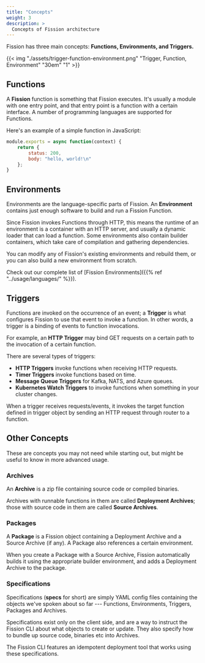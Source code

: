 ```yaml
---
title: "Concepts"
weight: 3
description: >
  Concepts of Fission architecture
---
```


Fission has three main concepts: **Functions, Environments, and Triggers.**

{{< img "./assets/trigger-function-environment.png" "Trigger, Function, Environment" "30em" "1" >}}

## Functions

A **Fission** function is something that Fission executes. It's usually a
module with one entry point, and that entry point is a function with a
certain interface. A number of programming languages are supported
for Functions.

Here's an example of a simple function in JavaScript:

```js
module.exports = async function(context) {
    return {
        status: 200,
        body: "hello, world!\n"
    };
}
```

## Environments

Environments are the language-specific parts of Fission. An
**Environment** contains just enough software to build and run a Fission
Function.

Since Fission invokes Functions through HTTP, this means the runtime
of an environment is a container with an HTTP server, and usually a
dynamic loader that can load a function.  Some environments also
contain builder containers, which take care of compilation and
gathering dependencies.

You can modify any of Fission's existing environments and rebuild them,
or you can also build a new environment from scratch.

Check out our complete list of [Fission Environments]({{% ref "../usage/languages/" %}}).

## Triggers
 
Functions are invoked on the occurrence of an event; a **Trigger** is
what configures Fission to use that event to invoke a function.  In
other words, a trigger is a binding of events to function invocations.

For example, an **HTTP Trigger** may bind GET requests on a certain path
to the invocation of a certain function.

There are several types of triggers: 

* **HTTP Triggers** invoke functions when receiving HTTP requests.
* **Timer Triggers** invoke functions based on time.
* **Message Queue Triggers** for Kafka, NATS, and Azure queues.
* **Kubernetes Watch Triggers** to invoke functions when something in your cluster changes.

When a trigger receives requests/events, it invokes the target function 
defined in trigger object by sending an HTTP request through router to a function.

## Other Concepts

These are concepts you may not need while starting out, but might be
useful to know in more advanced usage.

### Archives

An **Archive** is a zip file containing source code or compiled binaries.

Archives with runnable functions in them are called **Deployment
Archives**; those with source code in them are called **Source
Archives**.

### Packages

A **Package** is a Fission object containing a Deployment Archive and
a Source Archive (if any). A Package also references a certain environment.

When you create a Package with a Source Archive, Fission automatically
builds it using the appropriate builder environment, and adds a
Deployment Archive to the package.

### Specifications

Specifications (**specs** for short) are simply YAML config files
containing the objects we've spoken about so far --- Functions,
Environments, Triggers, Packages and Archives.  

Specifications exist only on the client side, and are a way to
instruct the Fission CLI about what objects to create or update.  They
also specify how to bundle up source code, binaries etc into Archives.

The Fission CLI features an idempotent deployment tool that works
using these specifications.
